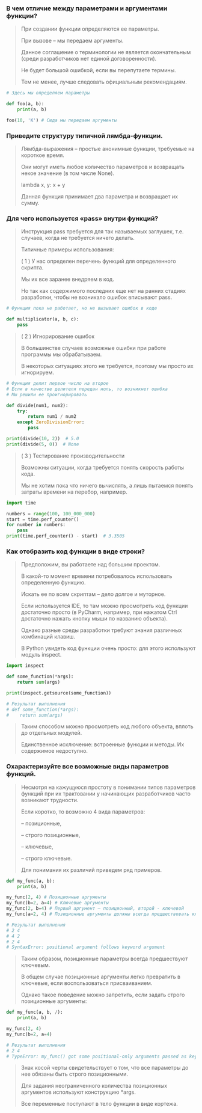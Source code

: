 ### В чем отличие между параметрами и аргументами функции?

> При создании функции определяются ее параметры. 
> 
> При вызове – мы передаем аргументы.
> 
> Данное соглашение о терминологии не является окончательным (среди разработчиков нет единой договоренности). 
> 
> Не будет большой ошибкой, если вы перепутаете термины. 
> 
> Тем не менее, лучше следовать официальным рекомендациям.

```python
# Здесь мы определяем параметры

def foo(a, b):
    print(a, b)

foo(10, 'K') # Сюда мы передаем аргументы
```

### Приведите структуру типичной лямбда-функции.

> Лямбда-выражения – простые анонимные функции, требуемые на короткое время. 
> 
> Они могут иметь любое количество параметров и возвращать некое значение (в том числе None).
>
> lambda x, y: x + y
> 
> Данная функция принимает два параметра и возвращает их сумму.


### Для чего используется «pass» внутри функций?

> Инструкция pass требуется для так называемых заглушек, т.е. случаев, когда не требуется ничего делать. 
> 
> Типичные примеры использования:
> 
> ( 1 ) У нас определен перечень функций для определенного скрипта. 
> 
> Мы их все заранее внедряем в код. 
> 
> Но так как содержимого последних еще нет на ранних стадиях разработки, чтобы не возникало ошибок вписывают pass.

```python
# Функция пока не работает, но не вызывает ошибок в коде

def multiplicator(a, b, c):
    pass
```

> ( 2 ) Игнорирование ошибок
> 
> В большинстве случаев возможные ошибки при работе программы мы обрабатываем. 
> 
> В некоторых ситуациях этого не требуется, поэтому мы просто их игнорируем.

```python
# Функция делит первое число на второе
# Если в качестве делителя передан ноль, то возникнет ошибка
# Мы решили ее проигнорировать

def divide(num1, num2):
    try:
        return num1 / num2
    except ZeroDivisionError:
        pass

print(divide(10, 2))  # 5.0
print(divide(5, 0))  # None
```

> ( 3 ) Тестирование производительности
> 
> Возможны ситуации, когда требуется понять скорость работы кода. 
> 
> Мы не хотим пока что ничего вычислять, а лишь пытаемся понять затраты времени на перебор, например.

```python
import time

numbers = range(100, 100_000_000)
start = time.perf_counter()
for number in numbers:
    pass
print(time.perf_counter() - start)  # 3.3505
```

### Как отобразить код функции в виде строки?

> Предположим, вы работаете над большим проектом. 
> 
> В какой-то момент времени потребовалось использовать определенную функцию. 
> 
> Искать ее по всем скриптам – дело долгое и муторное. 
> 
> Если используется IDE, то там можно просмотреть код функции достаточно просто (в PyCharm, например, при нажатом Ctrl достаточно нажать кнопку мыши по названию объекта). 
> 
> Однако разные среды разработки требуют знания различных комбинаций клавиш. 
> 
> В Python увидеть код функции очень просто: для этого используют модуль inspect.


```python
import inspect

def some_function(*args):
    return sum(args)

print(inspect.getsource(some_function))

# Результат выполнения
# def some_function(*args):
#    return sum(args)
```

> Таким способом можно просмотреть код любого объекта, вплоть до отдельных модулей. 
> 
> Единственное исключение: встроенные функции и методы. Их содержимое недоступно.

### Охарактеризуйте все возможные виды параметров функций.

> Несмотря на кажущуюся простоту в понимании типов параметров функций при их трактовании у начинающих разработчиков часто возникают трудности.
> 
> Если коротко, то возможно 4 вида параметров:
> 
> – позиционные,
> 
> – строго позиционные,
> 
> – ключевые,
> 
> – строго ключевые.
> 
> Для понимания их различий приведем ряд примеров.

```python
def my_func(a, b):
    print(a, b)

my_func(2, 4) # Позиционные аргументы
my_func(b=2, a=4) # Ключевые аргументы
my_func(2, b=4) # Первый аргумент – позиционный, второй - ключевой
my_func(a=2, 4) # Позиционные аргументы должны всегда предшествовать ключевым, поэтому в работе кода возникнет ошибка

# Результат выполнения
# 2 4
# 4 2
# 2 4
# SyntaxError: positional argument follows keyword argument
```

> Таким образом, позиционные параметры всегда предшествуют ключевым. 
> 
> В общем случае позиционные аргументы легко превратить в ключевые, если воспользоваться присваиванием. 
> 
> Однако такое поведение можно запретить, если задать строго позиционные аргументы:
```python
def my_func(a, b, /):
    print(a, b)

my_func(2, 4)
my_func(b=2, a=4)

# Результат выполнения
# 2 4
# TypeError: my_func() got some positional-only arguments passed as keyword arguments: 'a, b'
```

> Знак косой черты свидетельствует о том, что все параметры до нее обязаны быть строго позиционными.
> 
> Для задания неограниченного количества позиционных аргументов используют конструкцию *args. 
> 
> Все переменные поступают в тело функции в виде кортежа.


